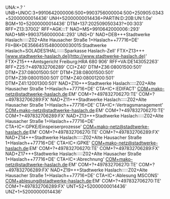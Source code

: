 UNA:+.? '
UNB+UNOC:3+9910642000006:500+9903756000004:500+250905:0343+52000000014436'
UNH+52000000014436+PARTIN:D:20B:UN:1.0e'
BGM+10+52000000014436'
DTM+137:202509050343?+00:303'
RFF+Z13:37002'
RFF+AGK:::1'
NAD+MS+9910642000006::293'
NAD+MR+9903756000004::293'
UNS+D'
NAD+DEB+++Stadtwerke Haslach:::::Z02+Alte Hausacher Straße 1+Haslach++77716+DE'
FII+BK+DE35664515480000030015:Stadtwerke Haslach+SOLADES1HAL::::::Sparkasse Haslach-Zell'
FTX+Z13+++[www.stadtwerke-haslach.de](http://www.stadtwerke-haslach.de)'
FTX+Z15+++Amtsgericht Freiburg:HRA 680 906'
RFF+VA:DE143052263'
RFF+Z25:?+497832706289'
CCI+Z40'
DTM+Z36:08001500:501'
DTM+Z37:08001500:501'
DTM+Z38:08001500:501'
DTM+Z39:08001500:501'
DTM+Z40:08001200:501'
DTM+Z41:12001300:501'
NAD+Z10+++Stadtwerke Haslach:::::Z02+Alte Hausacher Straße 1+Haslach++77716+DE'
CTA+IC+:EDIFACT'
[COM+mako-netz@stadtwerke-haslach.de](mailto:COM+mako-netz@stadtwerke-haslach.de):EM'
COM+?+497832706270:TE'
COM+?+497832706289:FX'
NAD+Z11+++Stadtwerke Haslach:::::Z02+Alte Hausacher Straße 1+Haslach++77716+DE'
CTA+IC+:Vertragsmanagement'
[COM+mako-netz@stadtwerke-haslach.de](mailto:COM+mako-netz@stadtwerke-haslach.de):EM'
COM+?+497832706270:TE'
COM+?+497832706289:FX'
NAD+Z13+++Stadtwerke Haslach:::::Z02+Alte Hausacher Straße 1+Haslach++77716+DE'
CTA+IC+:GPKE/Einspeiserprozesse'
[COM+mako-netz@stadtwerke-haslach.de](mailto:COM+mako-netz@stadtwerke-haslach.de):EM'
COM+?+497832706270:TE'
COM+?+497832706289:FX'
NAD+Z14+++Stadtwerke Haslach:::::Z02+Alte Hausacher Straße 1+Haslach++77716+DE'
CTA+IC+:GPKE'
[COM+mako-netz@stadtwerke-haslach.de](mailto:COM+mako-netz@stadtwerke-haslach.de):EM'
COM+?+497832706270:TE'
COM+?+497832706289:FX'
NAD+Z17+++Stadtwerke Haslach:::::Z02+Alte Hausacher Straße 1+Haslach++77716+DE'
CTA+IC+:Abrechnung'
[COM+mako-netz@stadtwerke-haslach.de](mailto:COM+mako-netz@stadtwerke-haslach.de):EM'
COM+?+497832706270:TE'
COM+?+497832706289:FX'
NAD+Z19+++Stadtwerke Haslach:::::Z02+Alte Hausacher Straße 1+Haslach++77716+DE'
CTA+IC+:Ablesung MSCONS'
[COM+ablesung@stadtwerke-haslach.de](mailto:COM+ablesung@stadtwerke-haslach.de):EM'
COM+?+497832706270:TE'
COM+?+497832706289:FX'
UNT+52+52000000014436'
UNZ+1+52000000014436'